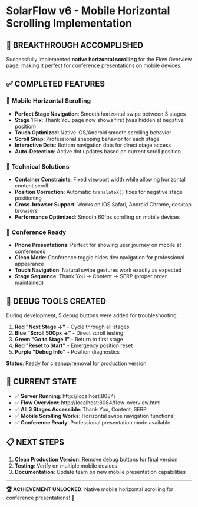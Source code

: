 # SolarFlow v6 - Mobile Horizontal Scrolling Implementation

## 🎯 **BREAKTHROUGH ACCOMPLISHED**

Successfully implemented **native horizontal scrolling** for the Flow Overview page, making it perfect for conference presentations on mobile devices.

## ✅ **COMPLETED FEATURES**

### 📱 **Mobile Horizontal Scrolling**
- **Perfect Stage Navigation**: Smooth horizontal swipe between 3 stages
- **Stage 1 Fix**: Thank You page now shows first (was hidden at negative position)
- **Touch Optimized**: Native iOS/Android smooth scrolling behavior
- **Scroll Snap**: Professional snapping behavior for each stage
- **Interactive Dots**: Bottom navigation dots for direct stage access
- **Auto-Detection**: Active dot updates based on current scroll position

### 🔧 **Technical Solutions**
- **Container Constraints**: Fixed viewport width while allowing horizontal content scroll
- **Position Correction**: Automatic `translateX()` fixes for negative stage positioning
- **Cross-browser Support**: Works on iOS Safari, Android Chrome, desktop browsers
- **Performance Optimized**: Smooth 60fps scrolling on mobile devices

### 🎪 **Conference Ready**
- **Phone Presentations**: Perfect for showing user journey on mobile at conferences
- **Clean Mode**: Conference toggle hides dev navigation for professional appearance
- **Touch Navigation**: Natural swipe gestures work exactly as expected
- **Stage Sequence**: Thank You → Content → SERP (proper order maintained)

## 🧪 **DEBUG TOOLS CREATED**
During development, 5 debug buttons were added for troubleshooting:
1. **Red "Next Stage →"** - Cycle through all stages
2. **Blue "Scroll 500px →"** - Direct scroll testing
3. **Green "Go to Stage 1"** - Return to first stage
4. **Red "Reset to Start"** - Emergency position reset
5. **Purple "Debug Info"** - Position diagnostics

**Status**: Ready for cleanup/removal for production version

## 🎯 **CURRENT STATE**
- ✅ **Server Running**: http://localhost:8084/
- ✅ **Flow Overview**: http://localhost:8084/flow-overview.html
- ✅ **All 3 Stages Accessible**: Thank You, Content, SERP
- ✅ **Mobile Scrolling Works**: Horizontal swipe navigation functional
- ✅ **Conference Ready**: Professional presentation mode available

## 📋 **NEXT STEPS**
1. **Clean Production Version**: Remove debug buttons for final version
2. **Testing**: Verify on multiple mobile devices
3. **Documentation**: Update team on new mobile presentation capabilities

---

**🏆 ACHIEVEMENT UNLOCKED**: Native mobile horizontal scrolling for conference presentations! 🎉
